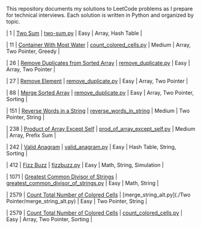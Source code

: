 This repository documents my solutions to LeetCode problems as I prepare for technical interviews. Each solution is written in Python and organized by topic.

| 1 | [Two Sum](https://leetcode.com/problems/two-sum) | [two-sum.py](./Arrays/two_sum.py) | Easy | Array, Hash Table |

| 11 | [Container With Most Water](https://leetcode.com/problems/container-with-most-water/description/) | [count_colored_cells.py](./Arrays/container_w_most_water.py) | Medium | Array, Two Pointer, Greedy |

| 26 | [Remove Duplicates from Sorted Array](https://leetcode.com/problems/remove-duplicates-from-sorted-array/) | [remove_duplicate.py](./Arrays/remove_duplicate.py) | Easy | Array, Two Pointer |

| 27 | [Remove Element](https://leetcode.com/problems/remove-element) | [remove_duplicate.py](./Arrays/remove_element.py) | Easy | Array, Two Pointer |

| 88 | [Merge Sorted Array](https://leetcode.com/problems/merge-sorted-array) | [remove_duplicate.py](./Arrays/merge_sorted_array.py) | Easy | Array, Two Pointer, Sorting |

| 151 | [Reverse Words in a String](https://leetcode.com/problems/reverse-words-in-a-string) | [reverse_words_in_string](./TwoPointer/reverse_words_in_string.py) | Medium | Two Pointer, String |

| 238 | [Product of Array Except Self](https://leetcode.com/problems/product-of-array-except-self/description/) | [prod_of_array_except_self.py](./Arrays/prod_of_array_except_self.py) | Medium | Array, Prefix Sum |

| 242 | [Valid Anagram](https://leetcode.com/problems/valid-anagram/) | [valid_anagram.py](./Hashtable/valid_anagram.py) | Easy | Hash Table, String, Sorting |

| 412 | [Fizz Buzz](https://leetcode.com/problems/fizz-buzz/) | [fizzbuzz.py](./Math/fizzbuzz.py) | Easy | Math, String, Simulation |

| 1071 | [Greatest Common Divisor of Strings](https://leetcode.com/problems/greatest-common-divisor-of-strings/) | [greatest_common_divisor_of_strings.py](./Math/greatest_common_divisor_of_string.py) | Easy | Math, String |

| 2579 | [Count Total Number of Colored Cells](https://leetcode.com/problems/merge-strings-alternately/) | [merge_string_alt.py](./Two Pointer/merge_string_alt.py) | Easy | Two Pointer, String |

| 2579 | [Count Total Number of Colored Cells](https://leetcode.com/problems/count-total-number-of-colored-cells) | [count_colored_cells.py](./Math/count_colored_cells.py) | Easy | Array, Two Pointer, Sorting |
